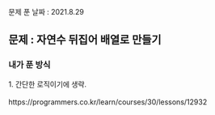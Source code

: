 문제 푼 날짜 : 2021.8.29

<h2>문제 : 자연수 뒤집어 배열로 만들기</h2>

<h3>내가 푼 방식</h3>
<div>1. 간단한 로직이기에 생략.</div>
<br>
https://programmers.co.kr/learn/courses/30/lessons/12932